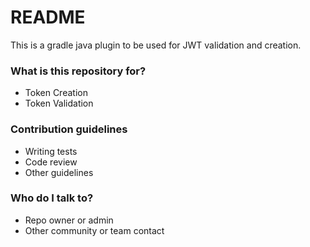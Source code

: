 # README #
This is a gradle java plugin to be used for JWT validation and creation.

### What is this repository for? ###

* Token Creation
* Token Validation


### Contribution guidelines ###

* Writing tests
* Code review
* Other guidelines

### Who do I talk to? ###

* Repo owner or admin
* Other community or team contact
